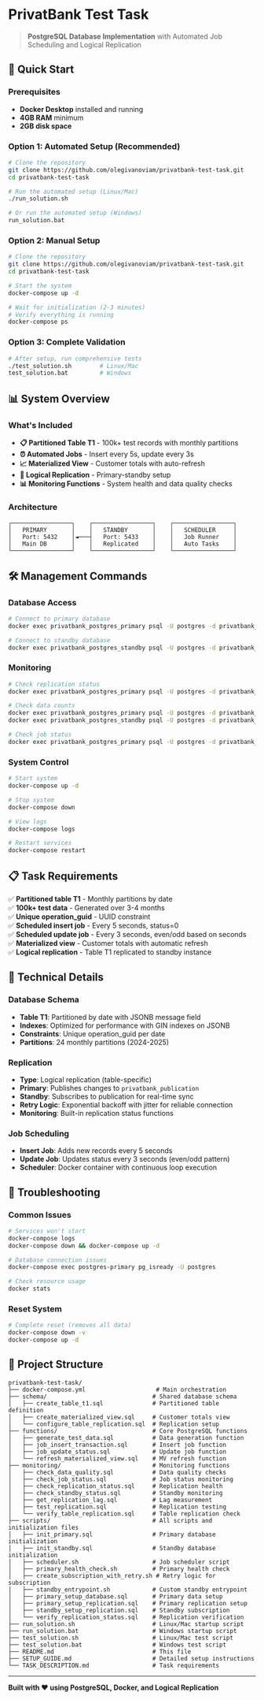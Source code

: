 ﻿# PrivatBank Test Task

> **PostgreSQL Database Implementation** with Automated Job Scheduling and Logical Replication

## 🚀 Quick Start

### Prerequisites
- **Docker Desktop** installed and running
- **4GB RAM** minimum
- **2GB disk space**

### Option 1: Automated Setup (Recommended)
```bash
# Clone the repository
git clone https://github.com/olegivanoviam/privatbank-test-task.git
cd privatbank-test-task

# Run the automated setup (Linux/Mac)
./run_solution.sh

# Or run the automated setup (Windows)
run_solution.bat
```

### Option 2: Manual Setup
```bash
# Clone the repository
git clone https://github.com/olegivanoviam/privatbank-test-task.git
cd privatbank-test-task

# Start the system
docker-compose up -d

# Wait for initialization (2-3 minutes)
# Verify everything is running
docker-compose ps
```

### Option 3: Complete Validation
```bash
# After setup, run comprehensive tests
./test_solution.sh        # Linux/Mac
test_solution.bat         # Windows
```

## 📊 System Overview

### What's Included
- **📋 Partitioned Table T1** - 100k+ test records with monthly partitions
- **⏰ Automated Jobs** - Insert every 5s, update every 3s
- **📈 Materialized View** - Customer totals with auto-refresh
- **🔄 Logical Replication** - Primary-standby setup
- **📊 Monitoring Functions** - System health and data quality checks

### Architecture
```
┌─────────────────┐    ┌─────────────────┐    ┌─────────────────┐
│   PRIMARY       │    │   STANDBY       │    │   SCHEDULER     │
│   Port: 5432    │◄───┤   Port: 5433    │    │   Job Runner    │
│   Main DB       │    │   Replicated    │    │   Auto Tasks    │
└─────────────────┘    └─────────────────┘    └─────────────────┘
```

## 🛠️ Management Commands

### Database Access
```bash
# Connect to primary database
docker exec privatbank_postgres_primary psql -U postgres -d privatbank_test

# Connect to standby database
docker exec privatbank_postgres_standby psql -U postgres -d privatbank_test
```

### Monitoring
```bash
# Check replication status
docker exec privatbank_postgres_primary psql -U postgres -d privatbank_test -c "SELECT * FROM check_replication_status();"

# Check data counts
docker exec privatbank_postgres_primary psql -U postgres -d privatbank_test -c "SELECT COUNT(*) FROM t1;"
docker exec privatbank_postgres_standby psql -U postgres -d privatbank_test -c "SELECT COUNT(*) FROM t1;"

# Check job status
docker exec privatbank_postgres_primary psql -U postgres -d privatbank_test -c "SELECT * FROM check_job_status();"
```

### System Control
```bash
# Start system
docker-compose up -d

# Stop system
docker-compose down

# View logs
docker-compose logs

# Restart services
docker-compose restart
```

## 📋 Task Requirements

✅ **Partitioned table T1** - Monthly partitions by date  
✅ **100k+ test data** - Generated over 3-4 months  
✅ **Unique operation_guid** - UUID constraint  
✅ **Scheduled insert job** - Every 5 seconds, status=0  
✅ **Scheduled update job** - Every 3 seconds, even/odd based on seconds  
✅ **Materialized view** - Customer totals with automatic refresh  
✅ **Logical replication** - Table T1 replicated to standby instance  

## 🔧 Technical Details

### Database Schema
- **Table T1**: Partitioned by date with JSONB message field
- **Indexes**: Optimized for performance with GIN indexes on JSONB
- **Constraints**: Unique operation_guid per date
- **Partitions**: 24 monthly partitions (2024-2025)

### Replication
- **Type**: Logical replication (table-specific)
- **Primary**: Publishes changes to `privatbank_publication`
- **Standby**: Subscribes to publication for real-time sync
- **Retry Logic**: Exponential backoff with jitter for reliable connection
- **Monitoring**: Built-in replication status functions

### Job Scheduling
- **Insert Job**: Adds new records every 5 seconds
- **Update Job**: Updates status every 3 seconds (even/odd pattern)
- **Scheduler**: Docker container with continuous loop execution

## 🚨 Troubleshooting

### Common Issues
```bash
# Services won't start
docker-compose logs
docker-compose down && docker-compose up -d

# Database connection issues
docker-compose exec postgres-primary pg_isready -U postgres

# Check resource usage
docker stats
```

### Reset System
```bash
# Complete reset (removes all data)
docker-compose down -v
docker-compose up -d
```

## 📁 Project Structure

```
privatbank-test-task/
├── docker-compose.yml                    # Main orchestration
├── schema/                              # Shared database schema
│   ├── create_table_t1.sql              # Partitioned table definition
│   ├── create_materialized_view.sql     # Customer totals view
│   └── configure_table_replication.sql  # Replication setup
├── functions/                           # Core PostgreSQL functions
│   ├── generate_test_data.sql           # Data generation function
│   ├── job_insert_transaction.sql       # Insert job function
│   ├── job_update_status.sql            # Update job function
│   └── refresh_materialized_view.sql    # MV refresh function
├── monitoring/                          # Monitoring functions
│   ├── check_data_quality.sql           # Data quality checks
│   ├── check_job_status.sql             # Job status monitoring
│   ├── check_replication_status.sql     # Replication health
│   ├── check_standby_status.sql         # Standby monitoring
│   ├── get_replication_lag.sql          # Lag measurement
│   ├── test_replication.sql             # Replication testing
│   └── verify_table_replication.sql     # Table replication check
├── scripts/                             # All scripts and initialization files
│   ├── init_primary.sql                 # Primary database initialization
│   ├── init_standby.sql                 # Standby database initialization
│   ├── scheduler.sh                     # Job scheduler script
│   ├── primary_health_check.sh          # Primary health check
│   ├── create_subscription_with_retry.sh # Retry logic for subscription
│   ├── standby_entrypoint.sh            # Custom standby entrypoint
│   ├── primary_setup_database.sql       # Primary data setup
│   ├── primary_setup_replication.sql    # Primary replication setup
│   ├── standby_setup_replication.sql    # Standby subscription
│   └── verify_replication_status.sql    # Replication verification
├── run_solution.sh                      # Linux/Mac startup script
├── run_solution.bat                     # Windows startup script
├── test_solution.sh                     # Linux/Mac test script
├── test_solution.bat                    # Windows test script
├── README.md                            # This file
├── SETUP_GUIDE.md                       # Detailed setup instructions
└── TASK_DESCRIPTION.md                  # Task requirements
```

---

**Built with ❤️ using PostgreSQL, Docker, and Logical Replication**